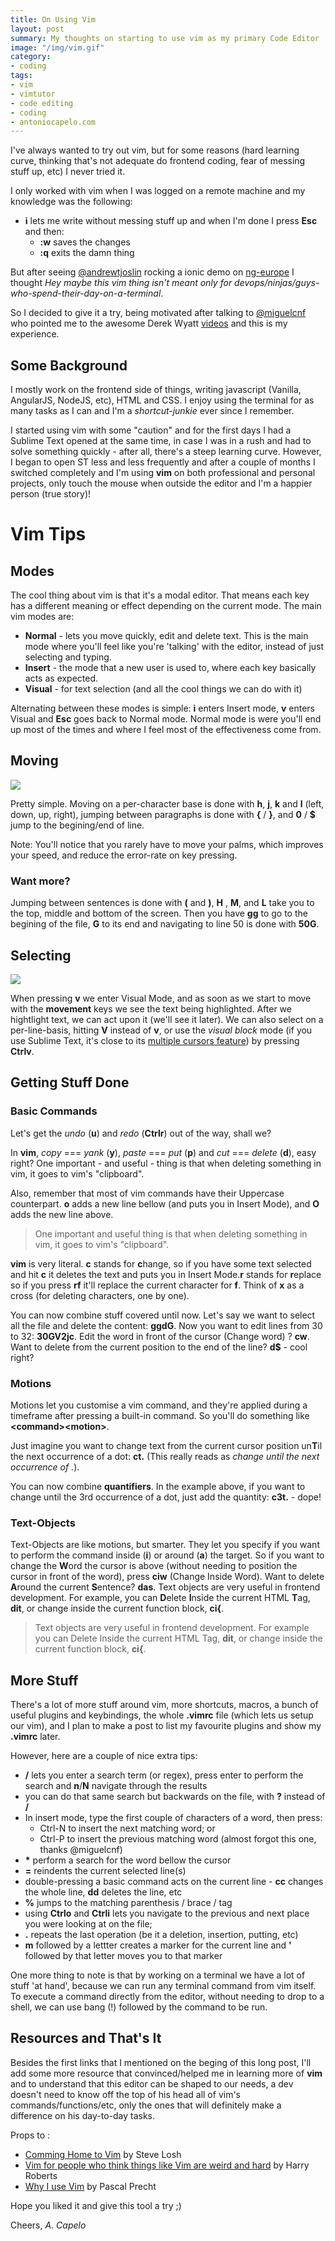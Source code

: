 ```yaml
---
title: On Using Vim
layout: post
summary: My thoughts on starting to use vim as my primary Code Editor
image: "/img/vim.gif"
category: 
- coding
tags:
- vim
- vimtutor
- code editing
- coding
- antoniocapelo.com
---
```


I've always wanted to try out vim, but for some reasons (hard learning curve, thinking that's not adequate do frontend coding, fear of messing stuff up, etc) I never tried it.

I only worked with vim when I was logged on a remote machine and my knowledge was the following:

- **i** lets me write without messing stuff up and when I'm done I press **Esc** and then:
    - **:w** saves the changes
    - **:q** exits the damn thing

But after seeing [@andrewtjoslin](https://twitter.com/andrewtjoslin) rocking a ionic demo on [ng-europe](https://www.youtube.com/watch?v=ZjPRj2Vp74U) I thought *Hey maybe this vim thing isn't meant only for devops/ninjas/guys-who-spend-their-day-on-a-terminal*.

So I decided to give it a try, being motivated after talking to [@miguelcnf](https://twitter.com/miguelcnf) who pointed me to the awesome Derek Wyatt [videos](http://derekwyatt.org/vim/tutorials/) and this is my experience.

## Some Background

I mostly work on the frontend side of things, writing javascript (Vanilla, AngularJS, NodeJS, etc), HTML and CSS. I enjoy using the terminal for as many tasks as I can and I'm a *shortcut-junkie* ever since I remember.

I started using vim with some "caution" and for the first days I had a Sublime Text opened at the same time, in case I was in a rush and had to solve something quickly - after all, there's a steep learning curve.
However, I began to open ST less and less frequently and after a couple of months I switched completely and I'm using **vim** on both professional and personal projects, only touch the mouse when outside the editor and I'm a happier person (true story)!

# Vim Tips

## Modes

The cool thing about vim is that it's a modal editor. That means each key has a different meaning or effect depending on the current mode.
The main vim modes are:

- **Normal** - lets you move quickly, edit and delete text. This is the main mode where you'll feel like you're 'talking' with the editor, instead of just selecting and typing.
- **Insert** - the mode that a new user is used to, where each key basically acts as expected.
- **Visual** - for text selection (and all the cool things we can do with it)

Alternating between these modes is simple: **i** enters Insert mode, **v** enters Visual and **Esc** goes back to Normal mode. Normal mode is were you'll end up most of the times and where I feel most of the effectiveness come from.

## Moving

<img src="/img/vim-moving.gif">

Pretty simple. Moving on a per-character base is done with **h**, **j**, **k** and **l** (left, down, up, right), jumping between paragraphs is done with **{** / **}**, and **0** / **$** jump to the begining/end of line. 

Note: You'll notice that you rarely have to move your palms, which improves your speed, and reduce the error-rate on key pressing.

### Want more?

Jumping between sentences is done with **(** and **)**, **H** , **M**, and **L** take you to the top, middle  and bottom of the screen.
Then you have **gg** to go to the begining of the file, **G** to its end and navigating to line 50 is done with **50G**. 

## Selecting

<img src="/img/vim-selecting.gif">

When pressing **v** we enter Visual Mode, and as soon as we start to move with the **movement** keys we see the text being highlighted. After we hightlight text, we can act upon it (we'll see it later). 
We can also select on a per-line-basis, hitting **V** instead of **v**, or use the *visual block* mode (if you use Sublime Text, it's close to its [multiple cursors feature](https://www.sublimetext.com/docs/2/multiple_selection_with_the_keyboard.html)) by pressing **Ctrlv**.

## Getting Stuff Done
### Basic Commands

Let's get the *undo* (**u**) and *redo* (**Ctrlr**) out of the way, shall we?

In **vim**, *copy* === *yank* (**y**), *paste* === *put* (**p**) and *cut* === *delete* (**d**), easy right? One important - and useful - thing is that when deleting something in vim, it goes to vim's "clipboard".

Also, remember that most of vim commands have their Uppercase counterpart. **o** adds a new line bellow (and puts you in Insert Mode), and **O** adds the new line above.

> One important and useful thing is that when deleting something in vim, it goes to vim's "clipboard".

**vim** is very literal. **c** stands for **c**hange, so if you have some text selected and hit **c** it deletes the text and puts you in Insert Mode.**r** stands for **r**eplace so if you press **rf** it'll replace the current character for **f**. Think of **x** as a cross (for deleting characters, one by one). 

You can now combine stuff covered until now. Let's say we want to select all the file and delete the content: **ggdG**. Now you want to edit lines from 30 to 32: **30GV2jc**. Edit the word in front of the cursor (Change word) ? **cw**. Want to delete from the current position to the end of the line? **d$** - cool right?

### Motions

Motions let you customise a vim command, and they're applied during a timeframe after pressing a built-in command. So you'll do something like **\<command\>\<motion\>**.

Just imagine you want to change text from the current cursor position un**T**il the next occurrence of a dot: **ct.** (This really reads as *change until the next occurrence of .*). 

You can now combine **quantifiers**. In the example above, if you want to change until the 3rd occurrence of a dot, just add the quantity: **c3t.** - dope!

### Text-Objects

Text-Objects are like motions, but smarter. They let you specify if you want to perform the command inside (**i**) or around (**a**) the target. So if you want to change the **W**ord the cursor is above (without needing to position the cursor in front of the word), press **ciw** (Change Inside Word). Want to delete **A**round the current **S**entence? **das**. Text objects are very useful in frontend development. For example, you can **D**elete **I**nside the current HTML **T**ag, **dit**, or change inside the current function block, **ci{**.

>Text objects are very useful in frontend development. For example you can Delete Inside the current HTML Tag, **dit**, or change inside the current function block, **ci{**.

## More Stuff

There's a lot of more stuff around vim, more shortcuts, macros, a bunch of useful plugins and keybindings, the whole **.vimrc** file (which lets us setup our vim), and I plan to make a post to list my favourite plugins and show my **.vimrc** later.

However, here are a couple of nice extra tips:

- **/** lets you enter a search term (or regex), press enter to perform the search and **n**/**N** navigate through the results
- you can do that same search but backwards on the file, with **?** instead of **/**
- In insert mode, type the first couple of characters of a word, then press:
    - Ctrl-N to insert the next matching word; or
    - Ctrl-P to insert the previous matching word (almost forgot this one, thanks @miguelcnf)
- **\*** perform a search for the word bellow the cursor
- **=** reindents the current selected line(s)
- double-pressing a basic command acts on the current line - **cc** changes the whole line, **dd** deletes the line, etc
- **%** jumps to the matching parenthesis / brace / tag 
- using **Ctrlo** and **Ctrli** lets you navigate to the previous and next place you were looking at on the file;
- **\.** repeats the last operation (be it a deletion, insertion, putting, etc)
- **m** followed by a lettter creates a marker for the current line and **'** followed by that letter moves you to that marker

One more thing to note is that by working on a terminal we have a lot of stuff 'at hand', because we can run any terminal command from vim itself.
To execute a command directly from the editor, without needing to drop to a shell, we can use bang (!) followed by the command to be run.

## Resources and That's It

Besides the first links that I mentioned on the beging of this long post, I'll add some more resource that convinced/helped me in learning more of **vim** and to understand that this editor can be shaped to our needs, a dev doesn't need to know off the top of his head all of vim's commands/functions/etc, only the ones that will definitely make a difference on his day-to-day tasks.

Props to :

- [Comming Home to Vim](http://stevelosh.com/blog/2010/09/coming-home-to-vim/) by Steve Losh
- [Vim for people who think things like Vim are weird and hard](http://csswizardry.com/2014/06/vim-for-people-who-think-things-like-vim-are-weird-and-hard/) by Harry Roberts
- [Why I use Vim](https://pascalprecht.github.io/2014/03/18/why-i-use-vim/) by Pascal Precht

Hope you liked it and give this tool a try ;)

Cheers,
*A. Capelo*
